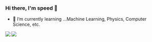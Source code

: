 ### Hi there, I'm speed 👋

- 🌱 I’m currently learning ...Machine Learning, Physics, Computer Science, etc.

<a href="https://github.com/speed1313">
  <img align="left" src="https://github-readme-stats.vercel.app/api?username=speed1313&count_private=true&show_icons=true" />
</a>
<a href="https://github.com/speed1313">
  <img align="left" src="https://github-readme-stats.vercel.app/api/top-langs/?username=speed1313" />
</a>
